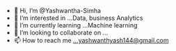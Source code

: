- 👋 Hi, I’m @Yashwantha-Simha
- 👀 I’m interested in ...Data, business Analytics
- 🌱 I’m currently learning ...Machine learning
- 💞️ I’m looking to collaborate on ...
- 📫 How to reach me ...yashwanthyash144@gmail.com

<!---
Yashwantha-Simha/Yashwantha-Simha is a ✨ special ✨ repository because its `README.md` (this file) appears on your GitHub profile.
You can click the Preview link to take a look at your changes.
--->
